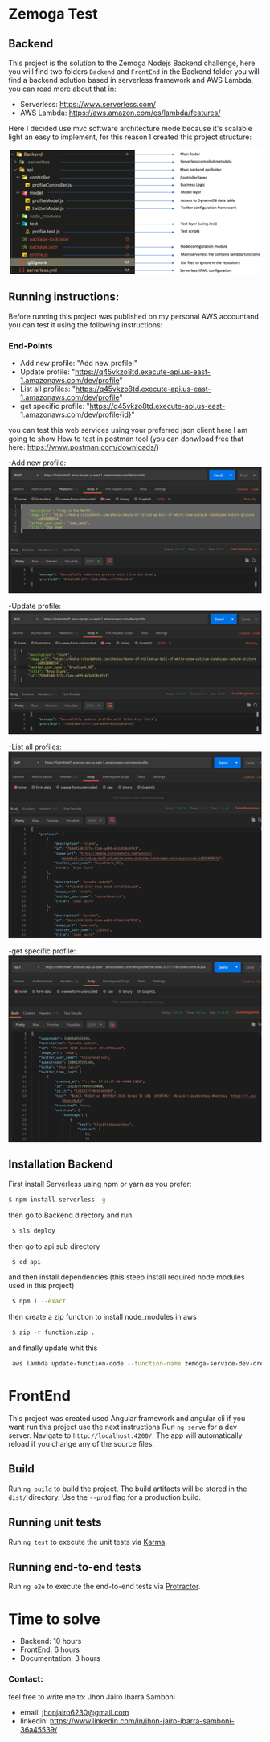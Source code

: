 # Zemoga Test
## Backend
This project is the solution to the Zemoga Nodejs Backend challenge, here you will find two folders `Backend` and `FrontEnd` in the Backend folder you will find a backend solution based in serverless framework and AWS Lambda, you can read more about that in:

- Serverless: https://www.serverless.com/
- AWS Lambda: https://aws.amazon.com/es/lambda/features/

Here I decided use mvc software architecture mode because it's scalable light an easy to implement, for this reason I created this project structure:

 ![alt text](https://github.com/jhonjairo6230/ZemogaTest/blob/documentation/assets/backend-structure.png)

## Running instructions:
Before running this project was published on my personal AWS accountand you can test it using the following instructions: 

### End-Points
- Add new profile: "Add new profile:"
- Update profile: "https://q45vkzo8td.execute-api.us-east-1.amazonaws.com/dev/profile"
- List all profiles: "https://q45vkzo8td.execute-api.us-east-1.amazonaws.com/dev/profile"
- get specific profile: "https://q45vkzo8td.execute-api.us-east-1.amazonaws.com/dev/profile{id}"

you can test this web services using your preferred json client here I am going to show How to test in postman tool (you can donwload free that here: https://www.postman.com/downloads/)

-Add new profile:
![alt text](https://github.com/jhonjairo6230/ZemogaTest/blob/documentation/assets/create-profile.png)

-Update profile:
![alt text](https://github.com/jhonjairo6230/ZemogaTest/blob/documentation/assets/update-profile.png)

-List all profiles:
![alt text](https://github.com/jhonjairo6230/ZemogaTest/blob/documentation/assets/get-all.png)

-get specific profile:
![alt text](https://github.com/jhonjairo6230/ZemogaTest/blob/documentation/assets/get-one.png)


## Installation Backend
 First install Serverless using npm or yarn as you prefer:
 ```sh
 $ npm install serverless -g 
```

then go to Backend directory and run 
```sh
 $ sls deploy
```

then go to api sub directory
```sh
 $ cd api
```
and then install dependencies (this steep install required node modules used in this project)
```sh
 $ npm i --exact
```
then create a zip function to install node_modules in aws
```sh
 $ zip -r function.zip .
```

and finally update whit this
```sh
 aws lambda update-function-code --function-name zemoga-service-dev-createProfile --zip-file fileb://function.zip
```

# FrontEnd
This project was created used Angular framework and angular cli if you want run this project use the next instructions
Run `ng serve` for a dev server. Navigate to `http://localhost:4200/`. The app will automatically reload if you change any of the source files.

## Build

Run `ng build` to build the project. The build artifacts will be stored in the `dist/` directory. Use the `--prod` flag for a production build.

## Running unit tests

Run `ng test` to execute the unit tests via [Karma](https://karma-runner.github.io).

## Running end-to-end tests

Run `ng e2e` to execute the end-to-end tests via [Protractor](http://www.protractortest.org/).

# Time to solve

- Backend: 10 hours
- FrontEnd: 6 hours
- Documentation: 3 hours

 ### Contact:
 feel free to write me to:
 Jhon Jairo Ibarra Samboni
 * email: jhonjairo6230@gmail.com
 * linkedin: https://www.linkedin.com/in/jhon-jairo-ibarra-samboni-36a45539/
